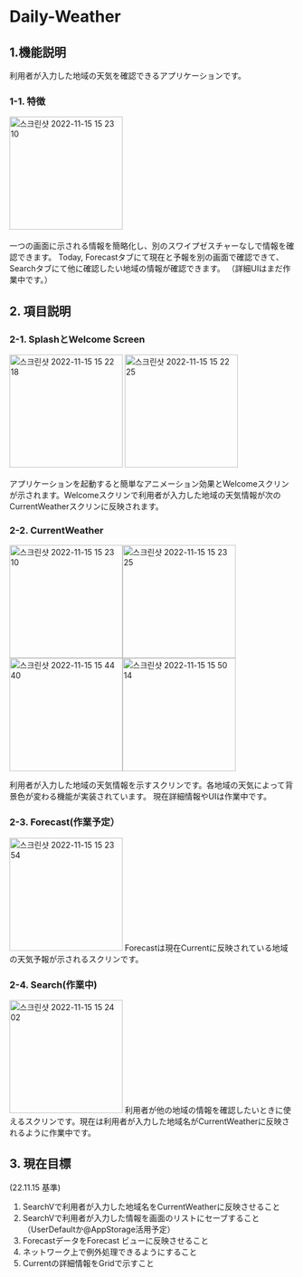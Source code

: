 # Daily-Weather
   
## 1.機能説明
利用者が入力した地域の天気を確認できるアプリケーションです。
### 1-1. 特徴   
<img width="200" alt="스크린샷 2022-11-15 15 23 10" src="https://user-images.githubusercontent.com/109661308/201843685-8e56a194-7d0d-4138-b77c-ee496badbca5.png">　　　

一つの画面に示される情報を簡略化し、別のスワイプゼスチャーなしで情報を確認できます。
Today, Forecastタブにて現在と予報を別の画面で確認できて、Searchタブにて他に確認したい地域の情報が確認できます。
（詳細UIはまだ作業中です。）　　　

## 2. 項目説明　　　
### 2-1. SplashとWelcome Screen   
<img width="200" alt="스크린샷 2022-11-15 15 22 18" src="https://user-images.githubusercontent.com/109661308/201843535-5cd76bfa-ccfe-422d-9afa-5a681bfa01bd.png"> <img width="200" alt="스크린샷 2022-11-15 15 22 25" src="https://user-images.githubusercontent.com/109661308/201844987-12880901-c533-4fde-ac9a-53084802d3d8.png">　　　

アプリケーションを起動すると簡単なアニメーション効果とWelcomeスクリンが示されます。Welcomeスクリンで利用者が入力した地域の天気情報が次のCurrentWeatherスクリンに反映されます。   

### 2-2. CurrentWeather   
<img width="200" alt="스크린샷 2022-11-15 15 23 10" src="https://user-images.githubusercontent.com/109661308/201849440-8d0776b5-8287-4122-8329-5aae23c97787.png"><img width="200" alt="스크린샷 2022-11-15 15 23 25" src="https://user-images.githubusercontent.com/109661308/201849553-c2aa30d7-936d-49e3-a1ed-f90d9320bcd0.png"><img width="200" alt="스크린샷 2022-11-15 15 44 40" src="https://user-images.githubusercontent.com/109661308/201849641-ebe04048-f7ce-45b2-9b54-120cdc1108b7.png"><img width="200" alt="스크린샷 2022-11-15 15 50 14" src="https://user-images.githubusercontent.com/109661308/201849741-1cd8f1e4-97cf-46d8-a530-5285f850881b.png">   

利用者が入力した地域の天気情報を示すスクリンです。各地域の天気によって背景色が変わる機能が実装されています。
現在詳細情報やUIは作業中です。

### 2-3. Forecast(作業予定）
<img width="200" alt="스크린샷 2022-11-15 15 23 54" src="https://user-images.githubusercontent.com/109661308/201851618-9cfd7a93-5c85-4247-b6eb-1d5c261c56cd.png">
Forecastは現在Currentに反映されている地域の天気予報が示されるスクリンです。

### 2-4. Search(作業中)   
<img width="200" alt="스크린샷 2022-11-15 15 24 02" src="https://user-images.githubusercontent.com/109661308/201853814-71cec1e3-7f76-47c0-a551-b79c44e7c322.png">
利用者が他の地域の情報を確認したいときに使えるスクリンです。現在は利用者が入力した地域名がCurrentWeatherに反映されるように作業中です。

## 3. 現在目標
(22.11.15 基準)
1. SearchVで利用者が入力した地域名をCurrentWeatherに反映させること   
2. SearchVで利用者が入力した情報を画面のリストにセーブすること（UserDefaultか@AppStorage活用予定）
3. ForecastデータをForecast ビューに反映させること
4. ネットワーク上で例外処理できるようにすること
5. Currentの詳細情報をGridで示すこと

